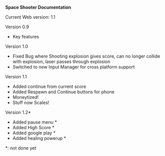**Space Shooter Documentation**

Current Web version: 1.1

Version 0.9
 - Key features

Version 1.0
 - Fixed Bug where Shooting explosion gives score, can no longer collide with explosion, laser passes through explosion
 - Switched to new Input Manager for cross platform support

Version 1.1
 - Added continue from current score
 - Added Respawn and Continue buttons for phone 
 - Moneytized! 
 - Stuff now Scales!

Version 1.2*
 - Added pause menu *
 - Added High Score *
 - Added google play *
 - Added healing powerup *

*: not done yet